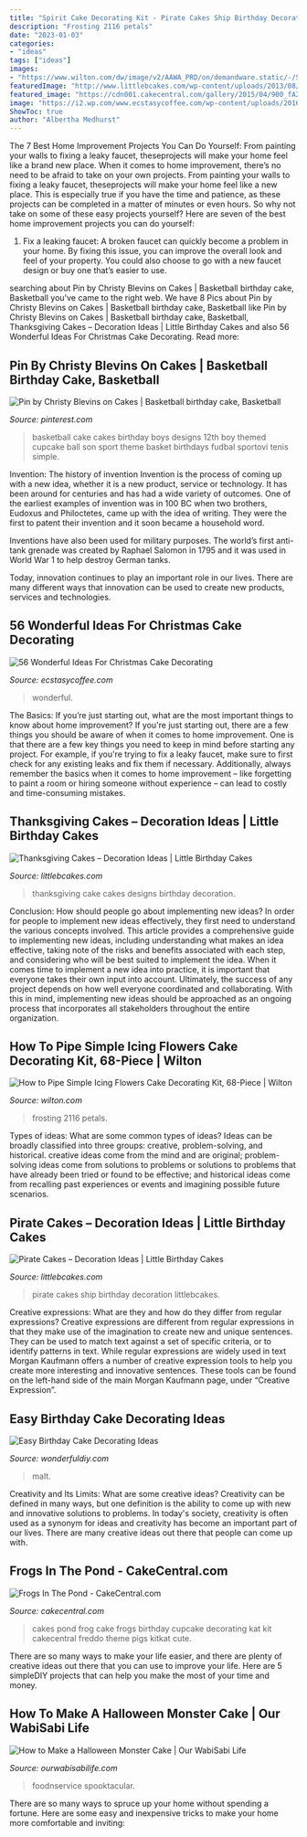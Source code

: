 ```yaml
---
title: "Spirit Cake Decorating Kit - Pirate Cakes Ship Birthday Decoration Littlebcakes"
description: "Frosting 2116 petals"
date: "2023-01-03"
categories:
- "ideas"
tags: ["ideas"]
images:
- "https://www.wilton.com/dw/image/v2/AAWA_PRD/on/demandware.static/-/Sites-wilton-product-master/default/dw26f592b4/images/product/2116-3006/2116-3006-Wilton-How-to-Pipe-Simple-Icing-Flowers-Cake-Decorating-Kit-68-Piece-L8.jpg?sw=1440&amp;sh=750&amp;sm=fit"
featuredImage: "http://www.littlebcakes.com/wp-content/uploads/2013/08/Pirate-Ship-Cakes.jpg"
featured_image: "https://cdn001.cakecentral.com/gallery/2015/04/900_fA2gQHTpF1-frogs-in-the-pond.jpg"
image: "https://i2.wp.com/www.ecstasycoffee.com/wp-content/uploads/2016/11/Christmas-Cake-Decorating-Ideas30.jpg?resize=570%2C858&amp;ssl=1"
ShowToc: true
author: "Albertha Medhurst"
---
```



The 7 Best Home Improvement Projects You Can Do Yourself: From painting your walls to fixing a leaky faucet, theseprojects will make your home feel like a brand new place.
When it comes to home improvement, there’s no need to be afraid to take on your own projects. From painting your walls to fixing a leaky faucet, theseprojects will make your home feel like a new place. This is especially true if you have the time and patience, as these projects can be completed in a matter of minutes or even hours. So why not take on some of these easy projects yourself? Here are seven of the best home improvement projects you can do yourself: 
1. Fix a leaking faucet: A broken faucet can quickly become a problem in your home. By fixing this issue, you can improve the overall look and feel of your property. You could also choose to go with a new faucet design or buy one that’s easier to use.


	

		
searching about Pin by Christy Blevins on Cakes | Basketball birthday cake, Basketball you've came to the right web. We have 8 Pics about Pin by Christy Blevins on Cakes | Basketball birthday cake, Basketball like Pin by Christy Blevins on Cakes | Basketball birthday cake, Basketball, Thanksgiving Cakes – Decoration Ideas | Little Birthday Cakes and also 56 Wonderful Ideas For Christmas Cake Decorating. Read more:
		
    
## Pin By Christy Blevins On Cakes | Basketball Birthday Cake, Basketball

<img loading=lazy src="https://i.pinimg.com/736x/75/93/6d/75936d8f022d8ff51d83e59f94c36c9c.jpg" onerror="this.onerror=null;this.src='https://tse3.mm.bing.net/th?id=OIP._aOwaQvOpgV3yW8EwNlVeAHaLJ&amp;pid=15.1';" alt="Pin by Christy Blevins on Cakes | Basketball birthday cake, Basketball">

_Source: pinterest.com_

>basketball cake cakes birthday boys designs 12th boy themed cupcake ball son sport theme basket birthdays fudbal sportovi tenis simple. 

	

Invention: The history of invention
Invention is the process of coming up with a new idea, whether it is a new product, service or technology. It has been around for centuries and has had a wide variety of outcomes. 
One of the earliest examples of invention was in 100 BC when two brothers, Eudoxus and Philoctetes, came up with the idea of writing. They were the first to patent their invention and it soon became a household word. 

Inventions have also been used for military purposes. The world’s first anti-tank grenade was created by Raphael Salomon in 1795 and it was used in World War 1 to help destroy German tanks. 

Today, innovation continues to play an important role in our lives. There are many different ways that innovation can be used to create new products, services and technologies.

    
## 56 Wonderful Ideas For Christmas Cake Decorating

<img loading=lazy src="https://i2.wp.com/www.ecstasycoffee.com/wp-content/uploads/2016/11/Christmas-Cake-Decorating-Ideas30.jpg?resize=570%2C858&amp;ssl=1" onerror="this.onerror=null;this.src='https://tse1.mm.bing.net/th?id=OIP.GXtp_yZcIsYBdNcbgtIT6AHaLJ&amp;pid=15.1';" alt="56 Wonderful Ideas For Christmas Cake Decorating">

_Source: ecstasycoffee.com_

>wonderful. 

	

The Basics: If you’re just starting out, what are the most important things to know about home improvement?
If you're just starting out, there are a few things you should be aware of when it comes to home improvement. One is that there are a few key things you need to keep in mind before starting any project. For example, if you're trying to fix a leaky faucet, make sure to first check for any existing leaks and fix them if necessary. Additionally, always remember the basics when it comes to home improvement – like forgetting to paint a room or hiring someone without experience – can lead to costly and time-consuming mistakes.

    
## Thanksgiving Cakes – Decoration Ideas | Little Birthday Cakes

<img loading=lazy src="http://www.littlebcakes.com/wp-content/uploads/2014/05/Thanksgiving-Cake-Designs.jpg" onerror="this.onerror=null;this.src='https://tse2.mm.bing.net/th?id=OIP.z40Gnio34JSM8tTcnBkZMQHaHU&amp;pid=15.1';" alt="Thanksgiving Cakes – Decoration Ideas | Little Birthday Cakes">

_Source: littlebcakes.com_

>thanksgiving cake cakes designs birthday decoration. 

	

Conclusion: How should people go about implementing new ideas?
In order for people to implement new ideas effectively, they first need to understand the various concepts involved. This article provides a comprehensive guide to implementing new ideas, including understanding what makes an idea effective, taking note of the risks and benefits associated with each step, and considering who will be best suited to implement the idea.
When it comes time to implement a new idea into practice, it is important that everyone takes their own input into account. Ultimately, the success of any project depends on how well everyone coordinated and collaborating. With this in mind, implementing new ideas should be approached as an ongoing process that incorporates all stakeholders throughout the entire organization.

    
## How To Pipe Simple Icing Flowers Cake Decorating Kit, 68-Piece | Wilton

<img loading=lazy src="https://www.wilton.com/dw/image/v2/AAWA_PRD/on/demandware.static/-/Sites-wilton-product-master/default/dw26f592b4/images/product/2116-3006/2116-3006-Wilton-How-to-Pipe-Simple-Icing-Flowers-Cake-Decorating-Kit-68-Piece-L8.jpg?sw=1440&amp;sh=750&amp;sm=fit" onerror="this.onerror=null;this.src='https://tse3.mm.bing.net/th?id=OIP.BysYWeep-bFklyIbVYts3wHaHa&amp;pid=15.1';" alt="How to Pipe Simple Icing Flowers Cake Decorating Kit, 68-Piece | Wilton">

_Source: wilton.com_

>frosting 2116 petals. 

	

Types of ideas: What are some common types of ideas?
Ideas can be broadly classified into three groups: creative, problem-solving, and historical. creative ideas come from the mind and are original; problem-solving ideas come from solutions to problems or solutions to problems that have already been tried or found to be effective; and historical ideas come from recalling past experiences or events and imagining possible future scenarios.

    
## Pirate Cakes – Decoration Ideas | Little Birthday Cakes

<img loading=lazy src="http://www.littlebcakes.com/wp-content/uploads/2013/08/Pirate-Ship-Cakes.jpg" onerror="this.onerror=null;this.src='https://tse2.mm.bing.net/th?id=OIP.2q1SZYguECIf80MiCUX3PQHaFj&amp;pid=15.1';" alt="Pirate Cakes – Decoration Ideas | Little Birthday Cakes">

_Source: littlebcakes.com_

>pirate cakes ship birthday decoration littlebcakes. 

	

Creative expressions: What are they and how do they differ from regular expressions?
Creative expressions are different from regular expressions in that they make use of the imagination to create new and unique sentences. They can be used to match text against a set of specific criteria, or to identify patterns in text.
While regular expressions are widely used in text Morgan Kaufmann offers a number of creative expression tools to help you create more interesting and innovative sentences. These tools can be found on the left-hand side of the main Morgan Kaufmann page, under “Creative Expression”.

    
## Easy Birthday Cake Decorating Ideas

<img loading=lazy src="https://cdn.wonderfuldiy.com/wp-content/uploads/2016/01/Malt-Ball-Cake.jpg" onerror="this.onerror=null;this.src='https://tse2.mm.bing.net/th?id=OIP.aGsQ7TorsWlisRh7Yg8ywAHaKt&amp;pid=15.1';" alt="Easy Birthday Cake Decorating Ideas">

_Source: wonderfuldiy.com_

>malt. 

	

Creativity and Its Limits: What are some creative ideas?
Creativity can be defined in many ways, but one definition is the ability to come up with new and innovative solutions to problems. In today's society, creativity is often used as a synonym for ideas and creativity has become an important part of our lives. There are many creative ideas out there that people can come up with.

    
## Frogs In The Pond - CakeCentral.com

<img loading=lazy src="https://cdn001.cakecentral.com/gallery/2015/04/900_fA2gQHTpF1-frogs-in-the-pond.jpg" onerror="this.onerror=null;this.src='https://tse1.mm.bing.net/th?id=OIP.UHkZTcWJPp-PZVw2ZttsqQHaLI&amp;pid=15.1';" alt="Frogs In The Pond - CakeCentral.com">

_Source: cakecentral.com_

>cakes pond frog cake frogs birthday cupcake decorating kat kit cakecentral freddo theme pigs kitkat cute. 

	

There are so many ways to make your life easier, and there are plenty of creative ideas out there that you can use to improve your life. Here are 5 simpleDIY projects that can help you make the most of your time and money.

    
## How To Make A Halloween Monster Cake | Our WabiSabi Life

<img loading=lazy src="https://ourwabisabilife.com/wp-content/uploads/2019/10/Halloween-Monster-Cake-4-scaled.jpg" onerror="this.onerror=null;this.src='https://tse4.mm.bing.net/th?id=OIP.EgOdxuEhXs5TD1EcProuqgHaLG&amp;pid=15.1';" alt="How to Make a Halloween Monster Cake | Our WabiSabi Life">

_Source: ourwabisabilife.com_

>foodnservice spooktacular. 

	

There are so many ways to spruce up your home without spending a fortune. Here are some easy and inexpensive tricks to make your home more comfortable and inviting:

